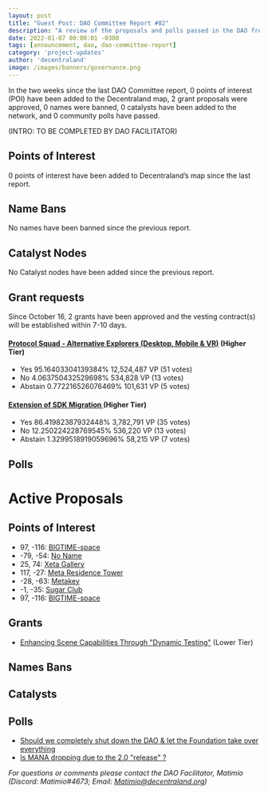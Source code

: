 ```yaml
---
layout: post
title: "Guest Post: DAO Committee Report #82"
description: "A review of the proposals and polls passed in the DAO from October 16 through October 31".
date: 2022-01-07 00:00:01 -0300
tags: [announcement, dao, dao-committee-report]
category: 'project-updates'
author: 'decentraland'
image: /images/banners/governance.png
---
```


In the two weeks since the last DAO Committee report, 0 points of interest (POI) have been added to the Decentraland map, 2 grant proposals were approved, 0 names were banned, 0 catalysts have been added to the network, and 0 community polls have passed.

(INTRO: TO BE COMPLETED BY DAO FACILITATOR)

## Points of Interest
0 points of interest have been added to Decentraland’s map since the last report.


## Name Bans

No names have been banned since the previous report.

## Catalyst Nodes
No Catalyst nodes have been added since the previous report.


## Grant requests
Since October 16, 2 grants have been approved and the vesting contract(s) will be established within 7-10 days.


#### [Protocol Squad - Alternative Explorers (Desktop, Mobile &amp; VR)](https://governance.decentraland.org/proposal/?id=8ce24f4d-ed98-421b-a04e-dd71876bf9a2) (Higher Tier)

* Yes 95.16403304139384% 12,524,487 VP (51 votes)
* No 4.063750432529698% 534,828 VP (13 votes)
* Abstain 0.772216526076469% 101,631 VP (5 votes)


#### [Extension of SDK Migration ](https://governance.decentraland.org/proposal/?id=14ed648e-16fb-479a-a5cb-4fd67e625c49) (Higher Tier)

* Yes 86.41982387932448% 3,782,791 VP (35 votes)
* No 12.250224228769545% 536,220 VP (13 votes)
* Abstain 1.3299518919059696% 58,215 VP (7 votes)


## Polls


# Active Proposals

## Points of Interest

* 97, -116: [BIGTIME-space](https://governance.decentraland.org/proposal/?id=620431b8-8117-4602-83b8-694c88883250)
* -79, -54: [No Name](https://governance.decentraland.org/proposal/?id=1b3b3a28-2d75-4f47-ae7f-627b111c1323)
* 25, 74: [Xeta Gallery](https://governance.decentraland.org/proposal/?id=17cb9048-125e-4a42-a174-855ab817b1e6)
* 117, -27: [Meta Residence Tower](https://governance.decentraland.org/proposal/?id=6493236c-bc78-48e0-b697-fcab0bf82ddc)
* -28, -63: [Metakey](https://governance.decentraland.org/proposal/?id=3f648ce9-9a03-4b31-acd7-d3714dd026a5)
* -1, -35: [Sugar Club](https://governance.decentraland.org/proposal/?id=67d8cae1-fc55-4f68-a92e-d34a74a8d238)
* 97, -116: [BIGTIME-space](https://governance.decentraland.org/proposal/?id=d7da25af-201d-4456-bb41-66917ed1cc3e)

## Grants

* [Enhancing Scene Capabilities Through &#34;Dynamic Testing&#34;](https://governance.decentraland.org/proposal/?id=5611e604-2b45-471e-a98b-c4168c35593b) (Lower Tier)

## Names Bans


## Catalysts


## Polls

* [Should we completely shut down the DAO &amp; let the Foundation take over everything](https://governance.decentraland.org/proposal/?id=95bf5058-8f27-49f2-8c62-fe10987da904)
* [Is MANA dropping due to the 2.0 &#34;release&#34; ?](https://governance.decentraland.org/proposal/?id=8ea46cb9-6931-48b3-84fc-b200837b0cd4)

*For questions or comments please contact the DAO Facilitator, Matimio (Discord: Matimio#4673; Email: [Matimio@decentraland.org](mailto:Matimio@decentraland.org))*